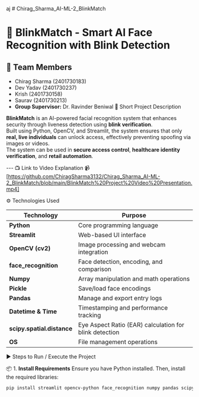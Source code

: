 aj # Chirag_Sharma_AI-ML-2_BlinkMatch
# 🔐 BlinkMatch - Smart AI Face Recognition with Blink Detection

## 👥 Team Members
- Chirag Sharma (2401730183)
- Dev Yadav (2401730237)
- Krish (2401730158)
- Saurav (2401730213)
- **Group Supervisor:** Dr. Ravinder Beniwal
 📝 Short Project Description

**BlinkMatch** is an AI-powered facial recognition system that enhances security through liveness detection using **blink verification**.  
Built using Python, OpenCV, and Streamlit, the system ensures that only **real, live individuals** can unlock access, effectively preventing spoofing via images or videos.  
The system can be used in **secure access control**, **healthcare identity verification**, and **retail automation**.

--- 📺 Link to Video Explanation
📹 [https://github.com/ChiragSharma3132/Chirag_Sharma_AI-ML-2_BlinkMatch/blob/main/BlinkMatch%20Project%20Video%20Presentation.mp4]  

⚙️ Technologies Used

| Technology | Purpose |
|------------|---------|
| **Python** | Core programming language |
| **Streamlit** | Web-based UI interface |
| **OpenCV (cv2)** | Image processing and webcam integration |
| **face_recognition** | Face detection, encoding, and comparison |
| **Numpy** | Array manipulation and math operations |
| **Pickle** | Save/load face encodings |
| **Pandas** | Manage and export entry logs |
| **Datetime & Time** | Timestamping and performance tracking |
| **scipy.spatial.distance** | Eye Aspect Ratio (EAR) calculation for blink detection |
| **OS** | File management operations |

 ▶️ Steps to Run / Execute the Project

📦 1. **Install Requirements**
Ensure you have Python installed. Then, install the required libraries:

```bash
pip install streamlit opencv-python face_recognition numpy pandas scipy
